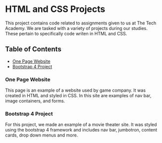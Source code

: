# HTML and CSS Projects
This project contains code related to assignments given to us at The Tech Academy. We are tasked with a variety of projects during our studies. These pertain to specifically code writen in HTML and CSS.

## Table of Contents
- [One Page Website]([url](https://github.com/jbikeler/HTML-and-CSS-Projects/tree/main/One-Page%20Website))
- [Bootstrap 4 Project]([url](https://github.com/jbikeler/HTML-and-CSS-Projects/tree/main/bootstrap4_project))

### One Page Website
This page is an example of a website used by game company. It was created in HTML and styled in CSS. In this site are examples of nav bar, image containers, and forms.

### Bootstrap 4 Project
For this project, we made an example of a movie theater site. It was styled using the bootstrap 4 framework and includes nav bar, jumbotron, content cards, drop down menus and more.
